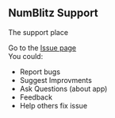 ## NumBlitz Support
The support place

Go to the [Issue page](https://github.com/Tony14261/NumBlitz-Support/issues) <br>
You could:
- Report bugs
- Suggest Improvments
- Ask Questions (about app)
- Feedback
- Help others fix issue
